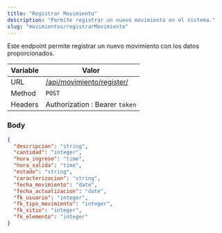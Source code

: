 ```yaml
---
title: "Registrar Movimiento"
description: "Permite registrar un nuevo movimiento en el sistema."
slug: "movimientos/registrarMovimiento"
---
```


Este endpoint permite registrar un nuevo movimiento con los datos proporcionados.

| Variable | Valor                                                  |
| -------- | ------------------------------------------------------ |
| URL      | [/api/movimiento/register/](/api/movimiento/register/) |
| Method   | `POST`                                                 |
| Headers  | Authorization : Bearer `token`                         |

### Body

```json
{
  "descripcion": "string",
  "cantidad": "integer",
  "hora_ingreso": "time",
  "hora_salida": "time",
  "estado": "string",
  "caracterizacion": "string",
  "fecha_movimiento": "date",
  "fecha_actualizacion": "date",
  "fk_usuario": "integer",
  "fk_tipo_movimiento": "integer",
  "fk_sitio": "integer",
  "fk_elemento": "integer"
}
```
